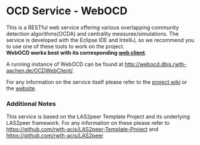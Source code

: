 # OCD Service - WebOCD

This is a RESTful web service offering various overlapping community detection algorithms(OCDA) and centrality measures/simulations. The service is developed with the Eclipse IDE and IntelliJ, so we recommend you to use one of these tools to work on the project.<br/>
**WebOCD works best with its corresponding [web client](https://github.com/rwth-acis/OCD-Web-Client)**.

A running instance of WebOCD can be found at http://webocd.dbis.rwth-aachen.de/OCDWebClient/.

For any information on the service itself please refer to the [project wiki](https://github.com/rwth-acis/REST-OCD-Services/wiki) or the [website](https://rwth-acis.github.io/REST-OCD-Services/).

### Additional Notes
This service is based on the LAS2peer Template Project and its underlying LAS2peer framework. For any information on these please refer to https://github.com/rwth-acis/LAS2peer-Template-Project and https://github.com/rwth-acis/LAS2peer
